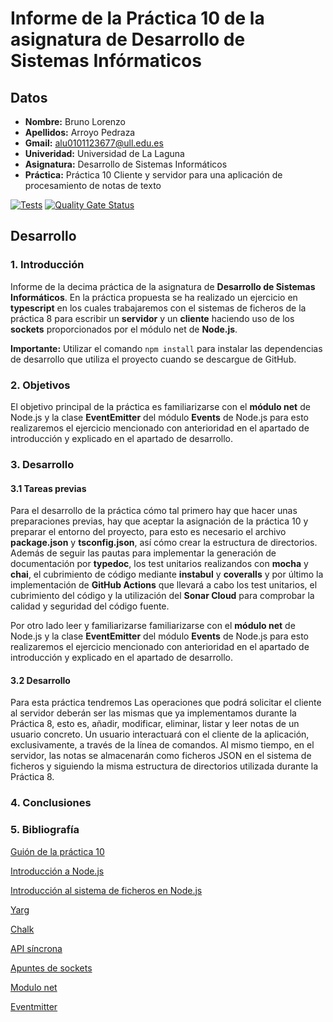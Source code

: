 # Informe de la Práctica 10 de la asignatura de Desarrollo de Sistemas Infórmaticos
## Datos
  * **Nombre:** Bruno Lorenzo
  * **Apellidos:** Arroyo Pedraza
  * **Gmail:** alu0101123677@ull.edu.es
  * **Univeridad:** Universidad de La Laguna
  * **Asignatura:** Desarrollo de Sistemas Informáticos
  * **Práctica:** Práctica 10 Cliente y servidor para una aplicación de procesamiento de notas de texto

[![Tests](https://github.com/ULL-ESIT-INF-DSI-2021/ull-esit-inf-dsi-20-21-prct10-async-sockets-alu0101123677/actions/workflows/tests.yml/badge.svg)](https://github.com/ULL-ESIT-INF-DSI-2021/ull-esit-inf-dsi-20-21-prct10-async-sockets-alu0101123677/actions/workflows/tests.yml) [![Quality Gate Status](https://sonarcloud.io/api/project_badges/measure?project=ULL-ESIT-INF-DSI-2021_ull-esit-inf-dsi-20-21-prct10-async-sockets-alu0101123677&metric=alert_status)](https://sonarcloud.io/dashboard?id=ULL-ESIT-INF-DSI-2021_ull-esit-inf-dsi-20-21-prct10-async-sockets-alu0101123677) 

## Desarrollo

### 1. Introducción

Informe de la decima práctica de la asignatura de **Desarrollo de Sistemas Informáticos**. En la práctica propuesta se ha realizado un ejercicio en **typescript** en los cuales trabajaremos con el sistemas de ficheros de la práctica 8 para escribir un **servidor** y un **cliente** haciendo uso de los **sockets** proporcionados por el módulo net de **Node.js**.

**Importante:** Utilizar el comando `npm install` para instalar las dependencias de desarrollo que utiliza el proyecto cuando se descargue de GitHub.

### 2. Objetivos

El objetivo principal de la práctica es familiarizarse con el **módulo net** de Node.js y la clase **EventEmitter** del módulo **Events** de Node.js para esto realizaremos el ejercicio mencionado con anterioridad en el apartado de introducción y explicado en el apartado de desarrollo. 

### 3. Desarrollo

#### 3.1 Tareas previas

Para el desarrollo de la práctica cómo tal primero hay que hacer unas preparaciones previas, hay que aceptar la asignación de la práctica 10 y preparar el entorno del proyecto, para esto es necesario el archivo **package.json** y **tsconfig.json**, así cómo crear la estructura de directorios. Además de seguir las pautas para implementar la generación de documentación por **typedoc**, los test unitarios realizandos con **mocha** y **chai**, el cubrimiento de código mediante **instabul** y **coveralls** y por último la implementación de **GitHub Actions** que llevará a cabo los test unitarios, el cubrimiento del código y la utilización del **Sonar Cloud** para comprobar la calidad y seguridad del código fuente.

Por otro lado leer y familiarizarse familiarizarse con el **módulo net** de Node.js y la clase **EventEmitter** del módulo **Events** de Node.js para esto realizaremos el ejercicio mencionado con anterioridad en el apartado de introducción y explicado en el apartado de desarrollo. 

#### 3.2 Desarrollo

Para esta práctica tendremos Las operaciones que podrá solicitar el cliente al servidor deberán ser las mismas que ya implementamos durante la Práctica 8, esto es, añadir, modificar, eliminar, listar y leer notas de un usuario concreto. Un usuario interactuará con el cliente de la aplicación, exclusivamente, a través de la línea de comandos. Al mismo tiempo, en el servidor, las notas se almacenarán como ficheros JSON en el sistema de ficheros y siguiendo la misma estructura de directorios utilizada durante la Práctica 8.




### 4. Conclusiones



### 5. Bibliografía

[Guión de la práctica 10](https://ull-esit-inf-dsi-2021.github.io/prct10-async-sockets/)

[Introducción a Node.js](https://ull-esit-inf-dsi-2021.github.io/nodejs-theory/nodejs-intro.html)

[Introducción al sistema de ficheros en Node.js](https://ull-esit-inf-dsi-2021.github.io/nodejs-theory/nodejs-filesystem.html)

[Yarg](https://www.npmjs.com/package/yargs)

[Chalk](https://www.npmjs.com/package/chalk)

[API síncrona](https://nodejs.org/dist/latest-v15.x/docs/api/fs.html#fs_synchronous_api) 

[Apuntes de sockets](https://ull-esit-inf-dsi-2021.github.io/nodejs-theory/nodejs-sockets.html)

[Modulo net](https://nodejs.org/dist/latest-v16.x/docs/api/net.html)

[Eventmitter](https://nodejs.org/dist/latest-v16.x/docs/api/events.html#events_class_eventemitter)


